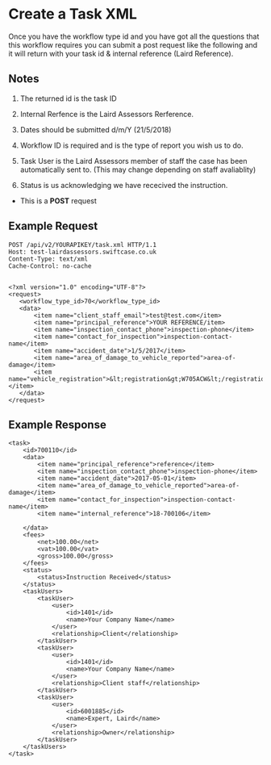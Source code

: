 # Create a Task XML

Once you have the workflow type id and you have got all the questions that this workflow requires you can submit a post request like the following and it will return with your task id & internal reference (Laird Reference).

Notes
----
1. The returned id is the task ID

2. Internal Rerfence is the Laird Assessors Rerference.

3. Dates should be submitted d/m/Y (21/5/2018)

4. Workflow ID is required and is the type of report you wish us to do.

5. Task User is the Laird Assessors member of staff the case has been automatically sent to. (This may change depending on staff avaliablity)

6. Status is us acknowledging we have rececived the instruction.

*  This is a **POST** request

Example Request
------

```
POST /api/v2/YOURAPIKEY/task.xml HTTP/1.1
Host: test-lairdassessors.swiftcase.co.uk
Content-Type: text/xml
Cache-Control: no-cache


<?xml version="1.0" encoding="UTF-8"?>
<request>
   <workflow_type_id>70</workflow_type_id>
   <data>
	   <item name="client_staff_email">test@test.com</item>
	   <item name="principal_reference">YOUR REFERENCE/item>
	   <item name="inspection_contact_phone">inspection-phone</item>
	   <item name="contact_for_inspection">inspection-contact-name</item>
	   <item name="accident_date">1/5/2017</item>
	   <item name="area_of_damage_to_vehicle_reported">area-of-damage</item>
	   <item name="vehicle_registration">&lt;registration&gt;W705ACW&lt;/registration&gt;</item>
   </data>
</request>
```

Example Response
--------

```
<task>
    <id>700110</id>
    <data>
        <item name="principal_reference">reference</item>
        <item name="inspection_contact_phone">inspection-phone</item>
        <item name="accident_date">2017-05-01</item>
        <item name="area_of_damage_to_vehicle_reported">area-of-damage</item>
        <item name="contact_for_inspection">inspection-contact-name</item>
        <item name="internal_reference">18-700106</item>
	
    </data>
    <fees>
        <net>100.00</net>
        <vat>100.00</vat>
        <gross>100.00</gross>
    </fees>
    <status>
        <status>Instruction Received</status>
    </status>
    <taskUsers>
        <taskUser>
            <user>
                <id>1401</id>
                <name>Your Company Name</name>
            </user>
            <relationship>Client</relationship>
        </taskUser>
        <taskUser>
            <user>
                <id>1401</id>
                <name>Your Company Name</name>
            </user>
            <relationship>Client staff</relationship>
        </taskUser>
        <taskUser>
            <user>
                <id>6001885</id>
                <name>Expert, Laird</name>
            </user>
            <relationship>Owner</relationship>
        </taskUser>
    </taskUsers>
</task>

```
